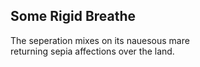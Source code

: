 Some Rigid Breathe
------------------
The seperation mixes on its nauesous mare  
returning sepia affections over the land.  
